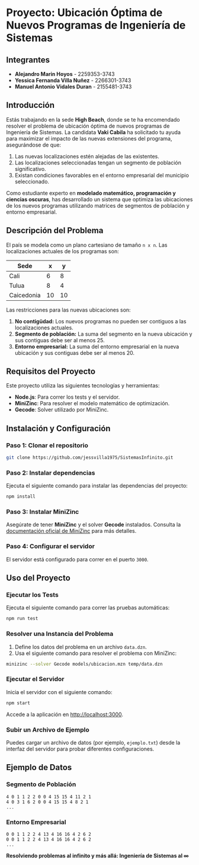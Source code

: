 # Proyecto: Ubicación Óptima de Nuevos Programas de Ingeniería de Sistemas

## Integrantes

- **Alejandro Marin Hoyos** - 2259353-3743
- **Yessica Fernanda Villa Nuñez** - 2266301-3743
- **Manuel Antonio Vidales Duran** - 2155481-3743
## Introducción

Estás trabajando en la sede **High Beach**, donde se te ha encomendado resolver el problema de ubicación óptima de nuevos programas de Ingeniería de Sistemas. La candidata **Vaki Cabila** ha solicitado tu ayuda para maximizar el impacto de las nuevas extensiones del programa, asegurándose de que:

1. Las nuevas localizaciones estén alejadas de las existentes.
2. Las localizaciones seleccionadas tengan un segmento de población significativo.
3. Existan condiciones favorables en el entorno empresarial del municipio seleccionado.

Como estudiante experto en **modelado matemático, programación y ciencias oscuras**, has desarrollado un sistema que optimiza las ubicaciones de los nuevos programas utilizando matrices de segmentos de población y entorno empresarial.

## Descripción del Problema

El país se modela como un plano cartesiano de tamaño `n x n`. Las localizaciones actuales de los programas son:

| Sede        | x  | y  |
|-------------|----|----|
| Cali        | 6  | 8  |
| Tulua       | 8  | 4  |
| Caicedonia  | 10 | 10 |

Las restricciones para las nuevas ubicaciones son:

1. **No contigüdad:** Los nuevos programas no pueden ser contiguos a las localizaciones actuales.
2. **Segmento de población:** La suma del segmento en la nueva ubicación y sus contiguas debe ser al menos 25.
3. **Entorno empresarial:** La suma del entorno empresarial en la nueva ubicación y sus contiguas debe ser al menos 20.

## Requisitos del Proyecto

Este proyecto utiliza las siguientes tecnologías y herramientas:

- **Node.js**: Para correr los tests y el servidor.
- **MiniZinc**: Para resolver el modelo matemático de optimización.
- **Gecode**: Solver utilizado por MiniZinc.

## Instalación y Configuración

### Paso 1: Clonar el repositorio

```bash
git clone https://github.com/jessvilla1975/SistemasInfinito.git

```

### Paso 2: Instalar dependencias

Ejecuta el siguiente comando para instalar las dependencias del proyecto:

```bash
npm install
```

### Paso 3: Instalar MiniZinc

Asegúrate de tener **MiniZinc** y el solver **Gecode** instalados. Consulta la [documentación oficial de MiniZinc](https://www.minizinc.org/software.html) para más detalles.

### Paso 4: Configurar el servidor

El servidor está configurado para correr en el puerto `3000`. 

## Uso del Proyecto

### Ejecutar los Tests

Ejecuta el siguiente comando para correr las pruebas automáticas:

```bash
npm run test
```

### Resolver una Instancia del Problema

1. Define los datos del problema en un archivo `data.dzn`.
2. Usa el siguiente comando para resolver el problema con MiniZinc:

```bash
minizinc --solver Gecode models/ubicacion.mzn temp/data.dzn
```

### Ejecutar el Servidor

Inicia el servidor con el siguiente comando:

```bash
npm start
```

Accede a la aplicación en [http://localhost:3000](http://localhost:3000).

### Subir un Archivo de Ejemplo

Puedes cargar un archivo de datos (por ejemplo, `ejemplo.txt`) desde la interfaz del servidor para probar diferentes configuraciones.

## Ejemplo de Datos

### Segmento de Población
```
4 0 1 1 2 2 0 0 4 15 15 4 11 2 1
4 0 3 1 6 2 0 0 4 15 15 4 8 2 1
...
```

### Entorno Empresarial
```
0 0 1 1 2 2 4 13 4 16 16 4 2 6 2
0 0 1 1 2 2 4 13 4 16 16 4 2 6 2
...
```


**Resolviendo problemas al infinito y más allá: Ingeniería de Sistemas al ∞**

